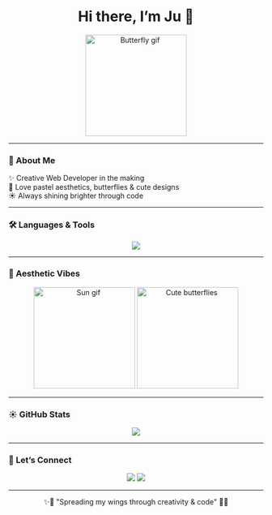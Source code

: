 <h1 align="center">Hi there, I’m Ju 🦋</h1>

<p align="center">
  <img src="https://pin.it/3cFmJUR4C" width="200" alt="Butterfly gif"/>
</p>

---

### 🌸 About Me
✨ Creative Web Developer in the making  
🦋 Love pastel aesthetics, butterflies & cute designs  
☀️ Always shining brighter through code  

---

### 🛠️ Languages & Tools  
<p align="center">
  <img src="https://skillicons.dev/icons?i=html,css,js,react,nodejs,python,git,github,vscode" />
</p>

---

### 🦋 Aesthetic Vibes
<p align="center">
  <img src="https://media.giphy.com/media/l0MYC0LajbaPoEADu/giphy.gif" width="200" alt="Sun gif"/>  
  <img src="https://media.giphy.com/media/26tOZ42Mg6pbTUPHW/giphy.gif" width="200" alt="Cute butterflies"/>  
</p>

---

### ☀️ GitHub Stats
<p align="center">
  <img src="https://github-readme-stats.vercel.app/api?username=TON-USERNAME&show_icons=true&theme=rose_pine" />
</p>

---

### 🌷 Let’s Connect
<p align="center">
  <a href="https://www.linkedin.com/in/julia-gari-768759334"><img src="https://img.shields.io/badge/-LinkedIn-pink?style=for-the-badge&logo=linkedin&logoColor=white" /></a>
  <a href="mailto:juliagaripro@gmail.com"><img src="https://img.shields.io/badge/-Email-ffcce6?style=for-the-badge&logo=gmail&logoColor=white" /></a>
</p>

---

<p align="center">✨🦋 "Spreading my wings through creativity & code" 🦋✨</p>

